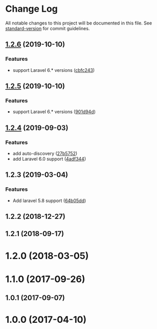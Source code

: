 # Change Log

All notable changes to this project will be documented in this file. See [standard-version](https://github.com/conventional-changelog/standard-version) for commit guidelines.

<a name="1.2.6"></a>
## [1.2.6](https://github.com/tequilarapido/javascript-blade/compare/v1.2.5...v1.2.6) (2019-10-10)


### Features

* support Laravel 6.* versions ([cbfc243](https://github.com/tequilarapido/javascript-blade/commit/cbfc243))



<a name="1.2.5"></a>
## [1.2.5](https://github.com/tequilarapido/javascript-blade/compare/v1.2.4...v1.2.5) (2019-10-10)


### Features

* support Laravel 6.* versions ([901d94d](https://github.com/tequilarapido/javascript-blade/commit/901d94d))



<a name="1.2.4"></a>
## [1.2.4](https://github.com/tequilarapido/javascript-blade/compare/v1.2.3...v1.2.4) (2019-09-03)


### Features

* add auto-discovery ([27b5752](https://github.com/tequilarapido/javascript-blade/commit/27b5752))
* add Laravel 6.0 support ([4adf344](https://github.com/tequilarapido/javascript-blade/commit/4adf344))



<a name="1.2.3"></a>
## 1.2.3 (2019-03-04)


### Features

* Add laravel 5.8 support ([64b05dd](https://github.com/tequilarapido/javascript-blade/commit/64b05dd))



<a name="1.2.2"></a>
## 1.2.2 (2018-12-27)



<a name="1.2.1"></a>
## 1.2.1 (2018-09-17)



<a name="1.2.0"></a>
# 1.2.0 (2018-03-05)



<a name="1.1.0"></a>
# 1.1.0 (2017-09-26)



<a name="1.0.1"></a>
## 1.0.1 (2017-09-07)



<a name="1.0.0"></a>
# 1.0.0 (2017-04-10)
